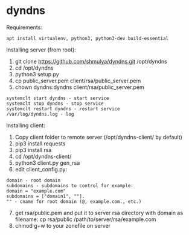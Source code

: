 # dyndns

Requirements:
```
apt install virtualenv, python3, python3-dev build-essential
```

Installing server (from root):
1. git clone https://github.com/shmulya/dyndns.git /opt/dyndns
2. cd /opt/dyndns
3. python3 setup.py
4. cp public_server.pem client/rsa/public_server.pem
5. chown dyndns:dyndns client/rsa/public_server.pem

```
systemclt start dyndns - start service
systemclt stop dyndns - stop service
systemclt restart dyndns - restart service 
/var/log/dyndns.log - log
```

Installing client:
1. Copy client folder to remote server (/opt/dyndns-client/ by default)
2. pip3 install requests
3. pip3 install rsa
4. cd /opt/dyndns-client/
5. python3 client.py gen_rsa
6. edit client_config.py: 
```
domain - root domain 
subdomains - subdomains to control for example: 
domain = "example.com" 
subdomains = ["domain1", ""]. 
"" - cname for root domain (@, example.com., etc.)
```
7. get rsa/public.pem and put it to server rsa directory with domain as filename:
cp rsa/public /path/to/server/rsa/example.com
8. chmod g+w to your zonefile on server
